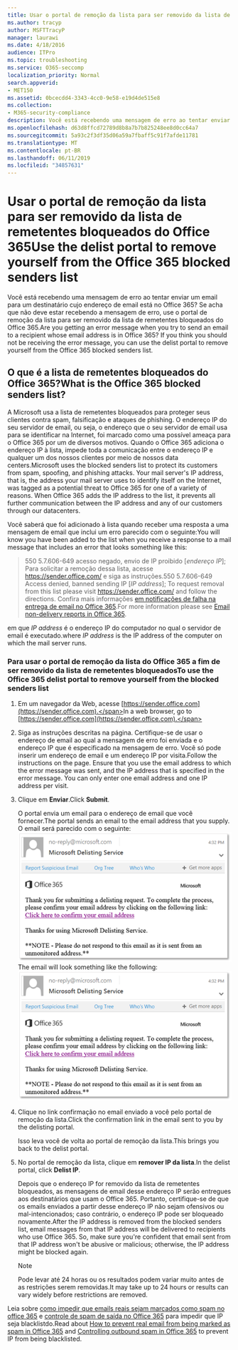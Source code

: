 ```yaml
---
title: Usar o portal de remoção da lista para ser removido da lista de remetentes bloqueados do Office 365
ms.author: tracyp
author: MSFTTracyP
manager: laurawi
ms.date: 4/18/2016
audience: ITPro
ms.topic: troubleshooting
ms.service: O365-seccomp
localization_priority: Normal
search.appverid:
- MET150
ms.assetid: 0bcecdd4-3343-4cc0-9e58-e19d4de515e8
ms.collection:
- M365-security-compliance
description: Você está recebendo uma mensagem de erro ao tentar enviar um email para um destinatário cujo endereço de email está no Office 365? Se acha que não deve estar recebendo a mensagem de erro, use o portal de remoção da lista para ser removido da lista de remetentes bloqueados do Office 365.
ms.openlocfilehash: d63d8ffcd72789d8b8a7b7b825248ee8d0cc64a7
ms.sourcegitcommit: 5a93c2f3df35d06a59a7fbaff5c91f7afde11781
ms.translationtype: MT
ms.contentlocale: pt-BR
ms.lasthandoff: 06/11/2019
ms.locfileid: "34857631"
---
```

# <a name="use-the-delist-portal-to-remove-yourself-from-the-office-365-blocked-senders-list"></a><span data-ttu-id="3b659-104">Usar o portal de remoção da lista para ser removido da lista de remetentes bloqueados do Office 365</span><span class="sxs-lookup"><span data-stu-id="3b659-104">Use the delist portal to remove yourself from the Office 365 blocked senders list</span></span>

<span data-ttu-id="3b659-p102">Você está recebendo uma mensagem de erro ao tentar enviar um email para um destinatário cujo endereço de email está no Office 365? Se acha que não deve estar recebendo a mensagem de erro, use o portal de remoção da lista para ser removido da lista de remetentes bloqueados do Office 365.</span><span class="sxs-lookup"><span data-stu-id="3b659-p102">Are you getting an error message when you try to send an email to a recipient whose email address is in Office 365? If you think you should not be receiving the error message, you can use the delist portal to remove yourself from the Office 365 blocked senders list.</span></span>
  
## <a name="what-is-the-office-365-blocked-senders-list"></a><span data-ttu-id="3b659-107">O que é a lista de remetentes bloqueados do Office 365?</span><span class="sxs-lookup"><span data-stu-id="3b659-107">What is the Office 365 blocked senders list?</span></span>

<span data-ttu-id="3b659-p103">A Microsoft usa a lista de remetentes bloqueados para proteger seus clientes contra spam, falsificação e ataques de phishing. O endereço IP do seu servidor de email, ou seja, o endereço que o seu servidor de email usa para se identificar na Internet, foi marcado como uma possível ameaça para o Office 365 por um de diversos motivos. Quando o Office 365 adiciona o endereço IP à lista, impede toda a comunicação entre o endereço IP e qualquer um dos nossos clientes por meio de nossos data centers.</span><span class="sxs-lookup"><span data-stu-id="3b659-p103">Microsoft uses the blocked senders list to protect its customers from spam, spoofing, and phishing attacks. Your mail server's IP address, that is, the address your mail server uses to identify itself on the Internet, was tagged as a potential threat to Office 365 for one of a variety of reasons. When Office 365 adds the IP address to the list, it prevents all further communication between the IP address and any of our customers through our datacenters.</span></span>
  
<span data-ttu-id="3b659-111">Você saberá que foi adicionado à lista quando receber uma resposta a uma mensagem de email que inclui um erro parecido com o seguinte:</span><span class="sxs-lookup"><span data-stu-id="3b659-111">You will know you have been added to the list when you receive a response to a mail message that includes an error that looks something like this:</span></span>
  
> <span data-ttu-id="3b659-112">550 5.7.606-649 acesso negado, envio de IP proibido [_endereço IP_]; Para solicitar a remoção dessa lista, acesse https://sender.office.com/ e siga as instruções.</span><span class="sxs-lookup"><span data-stu-id="3b659-112">550 5.7.606-649 Access denied, banned sending IP [_IP address_]; To request removal from this list please visit https://sender.office.com/ and follow the directions.</span></span> <span data-ttu-id="3b659-113">Confira mais informações [em notificações de falha na entrega de email no Office 365](http://go.microsoft.com/fwlink/?LinkID=526653).</span><span class="sxs-lookup"><span data-stu-id="3b659-113">For more information please see [Email non-delivery reports in Office 365](http://go.microsoft.com/fwlink/?LinkID=526653).</span></span>
  
<span data-ttu-id="3b659-114">em que  _IP address_ é o endereço IP do computador no qual o servidor de email é executado.</span><span class="sxs-lookup"><span data-stu-id="3b659-114">where  _IP address_ is the IP address of the computer on which the mail server runs.</span></span> 
  
### <a name="to-use-the-office-365-delist-portal-to-remove-yourself-from-the-blocked-senders-list"></a><span data-ttu-id="3b659-115">Para usar o portal de remoção da lista do Office 365 a fim de ser removido da lista de remetentes bloqueados</span><span class="sxs-lookup"><span data-stu-id="3b659-115">To use the Office 365 delist portal to remove yourself from the blocked senders list</span></span>

1. <span data-ttu-id="3b659-116">Em um navegador da Web, acesse [https://sender.office.com](https://sender.office.com).</span><span class="sxs-lookup"><span data-stu-id="3b659-116">In a web browser, go to [https://sender.office.com](https://sender.office.com).</span></span>
    
2. <span data-ttu-id="3b659-p105">Siga as instruções descritas na página. Certifique-se de usar o endereço de email ao qual a mensagem de erro foi enviada e o endereço IP que é especificado na mensagem de erro. Você só pode inserir um endereço de email e um endereço IP por visita.</span><span class="sxs-lookup"><span data-stu-id="3b659-p105">Follow the instructions on the page. Ensure that you use the email address to which the error message was sent, and the IP address that is specified in the error message. You can only enter one email address and one IP address per visit.</span></span>
    
3. <span data-ttu-id="3b659-120">Clique em **Enviar**.</span><span class="sxs-lookup"><span data-stu-id="3b659-120">Click **Submit**.</span></span>
    
    <span data-ttu-id="3b659-121">O portal envia um email para o endereço de email que você fornecer.</span><span class="sxs-lookup"><span data-stu-id="3b659-121">The portal sends an email to the email address that you supply.</span></span> <span data-ttu-id="3b659-122">O email será parecido com o seguinte: ![captura de tela do email recebido ao enviar uma solicitação pelo portal de deslista](media/bf13e4f7-f68c-4e46-baa7-b6ab4cfc13f3.png)</span><span class="sxs-lookup"><span data-stu-id="3b659-122">The email will look something like the following: ![Screenshot of email received when you submit a request through the delist portal](media/bf13e4f7-f68c-4e46-baa7-b6ab4cfc13f3.png)</span></span>
  
4. <span data-ttu-id="3b659-123">Clique no link confirmação no email enviado a você pelo portal de remoção da lista.</span><span class="sxs-lookup"><span data-stu-id="3b659-123">Click the confirmation link in the email sent to you by the delisting portal.</span></span>
    
    <span data-ttu-id="3b659-124">Isso leva você de volta ao portal de remoção da lista.</span><span class="sxs-lookup"><span data-stu-id="3b659-124">This brings you back to the delist portal.</span></span>
    
5. <span data-ttu-id="3b659-125">No portal de remoção da lista, clique em **remover IP da lista**.</span><span class="sxs-lookup"><span data-stu-id="3b659-125">In the delist portal, click **Delist IP**.</span></span>
    
    <span data-ttu-id="3b659-p107">Depois que o endereço IP for removido da lista de remetentes bloqueados, as mensagens de email desse endereço IP serão entregues aos destinatários que usam o Office 365. Portanto, certifique-se de que os emails enviados a partir desse endereço IP não sejam ofensivos ou mal-intencionados; caso contrário, o endereço IP pode ser bloqueado novamente.</span><span class="sxs-lookup"><span data-stu-id="3b659-p107">After the IP address is removed from the blocked senders list, email messages from that IP address will be delivered to recipients who use Office 365. So, make sure you're confident that email sent from that IP address won't be abusive or malicious; otherwise, the IP address might be blocked again.</span></span>
    
    > [!NOTE]
    > <span data-ttu-id="3b659-128">Pode levar até 24 horas ou os resultados podem variar muito antes de as restrições serem removidas.</span><span class="sxs-lookup"><span data-stu-id="3b659-128">It may take up to 24 hours or results can vary widely before restrictions are removed.</span></span>
    
<span data-ttu-id="3b659-129">Leia sobre [como impedir que emails reais sejam marcados como spam no office 365](prevent-email-from-being-marked-as-spam.md ) e [controle de spam de saída no Office 365](outbound-spam-controls.md) para impedir que IP seja blacklistdo.</span><span class="sxs-lookup"><span data-stu-id="3b659-129">Read about [How to prevent real email from being marked as spam in Office 365](prevent-email-from-being-marked-as-spam.md ) and [Controlling outbound spam in Office 365](outbound-spam-controls.md) to prevent IP from being blacklisted.</span></span>
